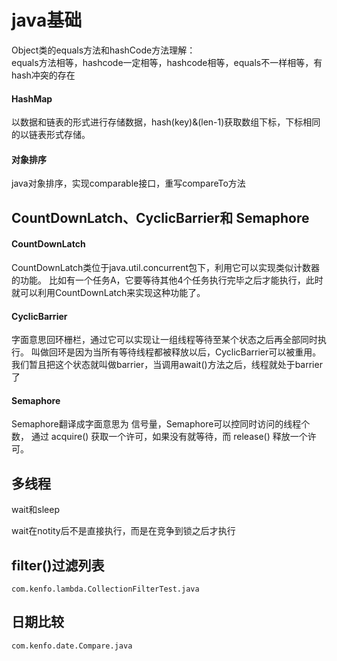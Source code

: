 # java基础

Object类的equals方法和hashCode方法理解：   
equals方法相等，hashcode一定相等，hashcode相等，equals不一样相等，有hash冲突的存在 


#### HashMap
以数据和链表的形式进行存储数据，hash(key)&(len-1)获取数组下标，下标相同的以链表形式存储。   

#### 对象排序
java对象排序，实现comparable接口，重写compareTo方法


## CountDownLatch、CyclicBarrier和 Semaphore

#### CountDownLatch
CountDownLatch类位于java.util.concurrent包下，利用它可以实现类似计数器的功能。
比如有一个任务A，它要等待其他4个任务执行完毕之后才能执行，此时就可以利用CountDownLatch来实现这种功能了。

#### CyclicBarrier
字面意思回环栅栏，通过它可以实现让一组线程等待至某个状态之后再全部同时执行。
叫做回环是因为当所有等待线程都被释放以后，CyclicBarrier可以被重用。
我们暂且把这个状态就叫做barrier，当调用await()方法之后，线程就处于barrier了


#### Semaphore
Semaphore翻译成字面意思为 信号量，Semaphore可以控同时访问的线程个数，
通过 acquire() 获取一个许可，如果没有就等待，而 release() 释放一个许可。  


## 多线程

wait和sleep

wait在notity后不是直接执行，而是在竞争到锁之后才执行 


## filter()过滤列表
```
com.kenfo.lambda.CollectionFilterTest.java
```

## 日期比较
```
com.kenfo.date.Compare.java
```